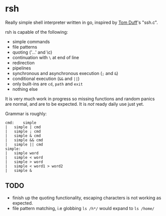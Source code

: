 # rsh

Really simple shell interpreter written in go, inspired by [Tom
Duff](https://en.wikipedia.org/wiki/Tom_Duff)'s "ssh.c".

rsh is capable of the following:

* simple commands
* file patterns
* quoting ('...' and \c)
* continuation with `\` at end of line
* redirection
* pipelines
* synchronous and asynchronous execution (`;` and `&`)
* conditional execution (`&&` and `||`)
* only built-ins are `cd`, `path` and `exit`
* nothing else

It is very much work in progress so missing functions and random panics
are normal, and are to be expected.  It is _not_ ready daily use just
yet.

Grammar is roughly:

	cmd:	simple
	|	simple | cmd
	|	simple ; cmd
	|	simple & cmd
	|	simple && cmd
	|	simple || cmd
	simple:
	|	simple word
	|	simple < word
	|	simple > word
	|	simple < word1 > word2
	|	simple &

## TODO

* finish up the quoting functionality, escaping characters is not
  working as expected.
* file pattern matching, i.e globbing `ls /h*/` would expand to `ls /home/`
